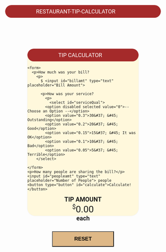 # Restaurant-Tip-Calculator

<style>
body {
  background-image: url(https://images.pexels.com/photos/601169/pexels-photo-601169.jpeg?auto=compress&cs=tinysrgb&dpr=2&h=650&w=940);
  font-family: Roboto;
}
#container {
  height: 540px;
  width: 360px;
  margin: 100px auto;
  background: #FFF8DC;
  box-shadow: 0 0 3px rgba(0, 0, 0, 0.1);
  border-radius: 25px 25px;
}
h1 {
  background: #A52A2A;
  color: white;
  margin: 0;
  padding: 10px 100px;
  text-transform: uppercase;
  font-size: 18px;
  font-weight: normal;
  border-radius: 25px;
}

p {
  padding-left: 20px;
}

form input[type="text"] {
  width=90px;
}

input {
  padding-left: 20px;
}

#billamt {
  font-size: 14px;
  /*color: #2980b9;*/
  color: #red;
  background-color: #f7f7f7;
  width: 60%;
  padding: 5px 5px 8px 8px;
}

#billamt:focus {
  background: #fff;
  border: 3px solid #2980b9;
  outline: none;
}

#peopleamt {
  width: 60%;
  padding: 5px 5px 8px 8px;
  margin-left: 20px;
  color: #red;
  background-color: #f7f7f7;
  font-size: 14px;
}

.dollarSign {
  display: inline;
}

#serviceQual {
  padding: 13px 13px 20px 20px;
  margin-left: 20px;
  font-size: 25px;
}

button {
  text-transform: uppercase;
  font-weight: bold;
  display: block;
  margin: 30px auto;
  background: #DEB887;
  width: 200px;
  height: 50px;
  font-size: 17px;
  color: black;
}

button:hover {
  background: #4c2827;
  border-bottom-color: #111;
}

button:active {
  position: relative;
  top: 1px;
}

#totalTip {
  font-size: 30px;
  margin-top: 5px;
  text-align: center;
}

#totalTip:before {
  content: "Tip amount";
  font-size: 20px;
  font-weight: bold;
  display: block;
  text-transform: uppercase;
}

#totalTip sup {
  font-size: 20px;
  top: -18px;
}

#totalTip small {
  font-size: 20px;
  font-weight: bold;
  display: block;
}
#resetButton small {
  font-size: 10px;
  font-weight: normal;
  display: inline;
}
</style>

<div id="container">
  <h1>Tip Calculator</h1>
  <div id="calculator">


    <form>
      <p>How much was your bill?
        <p>
          $ <input id="billamt" type="text" placeholder="Bill Amount">

          <p>How was your service?
            <p>
              <select id="serviceQual">
            <option disabled selected value="0">-- Choose an Option --</option>
            <option value="0.3">30&#37; &#45; Outstanding</option>
            <option value="0.2">20&#37; &#45; Good</option>
            <option value="0.15">15&#37; &#45; It was OK</option>
            <option value="0.1">10&#37; &#45; Bad</option>
            <option value="0.05">5&#37; &#45; Terrible</option>
        </select>

    </form>
    <p>How many people are sharing the bill?</p>
    <input id="peopleamt" type="text" placeholder="Number of People"> people
    <button type="button" id="calculate">Calculate!</button>

  </div>
  <!--calculator end-->
  <div id="totalTip">
    <sup>$</sup><span id="tip">0.00</span>
    <small id="each">each</small>
  </div>
  <!--totalTip end-->
<div id="resetButton">
	<button type="reset" value="Reset">reset</button>
 <div>
</div>

<!--container end-->

<script type="text/javascript" src="tipcalculator.js"></script>
<script>
//Calculate Tip
function calculateTip() {
  var billAmt = document.getElementById("billamt").value;
  var serviceQual = document.getElementById("serviceQual").value;
  var numOfPeople = document.getElementById("peopleamt").value;

  //validate input
  if (billAmt === "" || serviceQual == 0) {
    alert("Please enter values");
    return;
  }
  //Check to see if this input is empty or less than or equal to 1
  if (numOfPeople === "" || numOfPeople <= 1) {
    numOfPeople = 1;
    document.getElementById("each").style.display = "none";
  } else {
    document.getElementById("each").style.display = "block";
  }

  //Calculate tip
  var total = (billAmt * serviceQual) / numOfPeople;
  //round to two decimal places
  total = Math.round(total * 100) / 100;
  //next line allows us to always have two digits after decimal point
  total = total.toFixed(2);
  //Display the tip
  document.getElementById("totalTip").style.display = "block";
  document.getElementById("tip").innerHTML = total;

}

//Hide the tip amount on load
document.getElementById("totalTip").style.display = "none";
document.getElementById("each").style.display = "none";

//click to call function
document.getElementById("calculate").onclick = function() {
  calculateTip();

//reset the form
function resetForm(){  
  document.getElementById("calculator").reset();  
 }   
};
</script>
</html>
